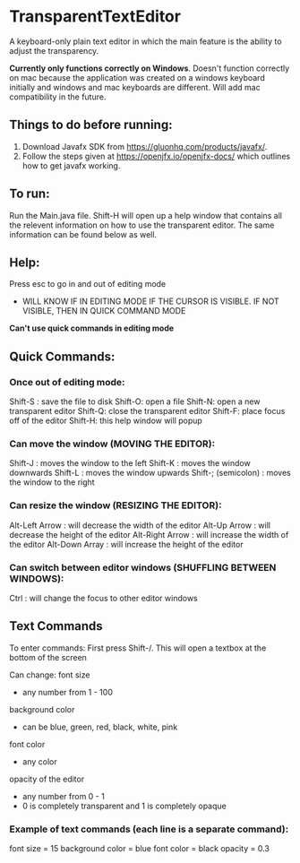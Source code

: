 # TransparentTextEditor
A keyboard-only plain text editor in which the main feature is the ability to adjust the transparency. 

**Currently only functions correctly on Windows**. Doesn't function correctly on mac because the application was created on a windows keyboard initially and windows and mac keyboards are different. Will add mac compatibility in the future.

## Things to do before running:
1) Download Javafx SDK from https://gluonhq.com/products/javafx/.
2) Follow the steps given at https://openjfx.io/openjfx-docs/ which outlines how to get javafx working.

## To run:
Run the Main.java file. Shift-H will open up a help window that contains all the relevent information on how to use the transparent editor. The same information can be found below as well.

## Help:
Press esc to go in and out of editing mode
 - WILL KNOW IF IN EDITING MODE IF THE CURSOR IS VISIBLE. IF NOT VISIBLE, THEN IN QUICK COMMAND MODE

**Can't use quick commands in editing mode**

## Quick Commands:
### Once out of editing mode:
Shift-S : save the file to disk
Shift-O: open a file
Shift-N: open a new transparent editor
Shift-Q: close the transparent editor
Shift-F: place focus off of the editor
Shift-H: this help window will popup

### Can move the window (MOVING THE EDITOR):
Shift-J : moves the window to the left
Shift-K : moves the window downwards
Shift-L : moves the window upwards
Shift-; (semicolon) : moves the window to the right

### Can resize the window (RESIZING THE EDITOR):
Alt-Left Arrow : will decrease the width of the editor
Alt-Up Arrow : will decrease the height of the editor
Alt-Right Arrow : will increase the width of the editor
Alt-Down Array : will increase the height of the editor

### Can switch between editor windows (SHUFFLING BETWEEN WINDOWS):
Ctrl : will change the focus to other editor windows

## Text Commands
To enter commands:
First press Shift-/. This will open a textbox at the bottom of the screen

Can change:
font size
 - any number from 1 - 100 

background color
 - can be blue, green, red, black, white, pink 

font color 
 - any color

opacity of the editor
- any number from 0 - 1
 - 0 is completely transparent and 1 is completely opaque

### Example of text commands (each line is a separate command):
font size = 15
background color = blue
font color = black
opacity = 0.3 

